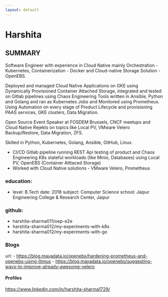 ```yaml
---
layout: default
---
```


# Harshita 

## SUMMARY

Software Engineer with experience in Cloud Native mainly Orchestration - Kubernetes, Containerization -
Docker and Cloud-native Storage Solution - OpenEBS.

Deployed and managed Cloud Native Applications on GKE using Dynamically Provisioned Container
Attached Storage, integrated and tested on Gitlab pipelines using Chaos Engineering Tools written in
Ansible, Python and Golang and ran as Kubernetes Jobs and Monitored using Prometheus.
Using Automation on every stage of Product Lifecycle and provisioning PAAS services, GKE clusters, Data
Migration.

Open Source Event Speaker at FOSDEM Brussels, CNCF meetups and Cloud Native Rejekts on topics like
Local PV, VMware Velero Backup/Restore, Data Migration, ZFS.

Skilled in Python, Kubernetes, Golang, Ansible, GitHub, Linux.

- CI/CD Gitlab pipeline running REST Api testing of product and Chaos Engineering K8s stateful workloads (like Minio, Databases) using Local PV, OpenEBS (Container Atttaced Storage) 
- Worked with Cloud Native solutions - VMware Velero, Prometheus

### education:
 - level: B.Tech
   date: 2018
   subject: Computer Science
   school: Jaipur Engineering College & Research Center, Jaipur​
   
### github:
 - harshita-sharma011/oep-e2e
 - harshita-sharma012/my-experiments-with-k8s
 - harshita-sharma012/my-experiments-with-go

### Blogs
   url: - https://blog.mayadata.io/openebs/hardening-prometheus-and-openebs-using-litmus
        - https://blog.mayadata.io/openebs/suggesting-ways-to-improve-already-awesome-velero
     
#### Profiles
 https://www.linkedin.com/in/harshita-sharma1729/



 
